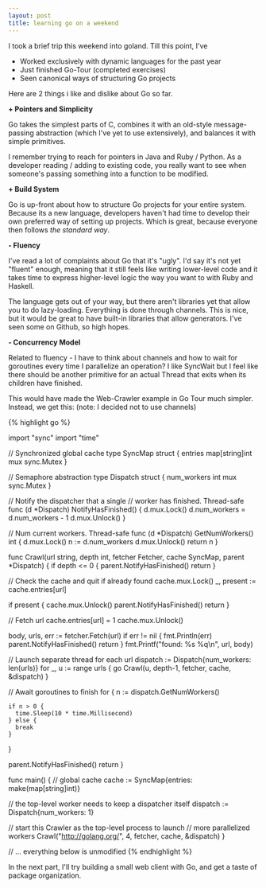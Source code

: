 ```yaml
---
layout: post
title: learning go on a weekend
---
```


I took a brief trip this weekend into goland. Till this point, I've

<ul>
  <li>Worked exclusively with dynamic languages for the past year</li>
  <li>Just finished Go-Tour (completed exercises)</li>
  <li>Seen canonical ways of structuring Go projects</li>
</ul>

Here are 2 things i like and dislike about Go so far.

**+ Pointers and Simplicity**

Go takes the simplest parts of C, combines it with an old-style message-passing abstraction (which I've yet to use extensively), and balances it with simple primitives.

I remember trying to reach for pointers in Java and Ruby / Python. As a developer reading / adding to existing code, you really want to see when someone's passing something into a function to be modified.

**+ Build System**

Go is up-front about how to structure Go projects for your entire system. Because its a new language, developers haven't had time to develop their own preferred way of setting up projects. Which is great, because everyone then follows *the standard way*.

**- Fluency**

I've read a lot of complaints about Go that it's "ugly". I'd say it's not yet "fluent" enough, meaning that it still feels like writing lower-level code and it takes time to express higher-level logic the way you want to with Ruby and Haskell.

The language gets out of your way, but there aren't libraries yet that allow you to do lazy-loading. Everything is done through channels. This is nice, but it would be great to have built-in libraries that allow generators. I've seen some on Github, so high hopes.

**- Concurrency Model**

Related to fluency - I have to think about channels and how to wait for goroutines every time I parallelize an operation? I like SyncWait but I feel like there should be another primitive for an actual Thread that exits when its children have finished.

This would have made the Web-Crawler example in Go Tour much simpler. Instead, we get this: (note: I decided not to use channels)

{% highlight go %}

import "sync"
import "time"

// Synchronized global cache
type SyncMap struct {
  entries map[string]int
  mux sync.Mutex
}

// Semaphore abstraction
type Dispatch struct {
  num_workers int
  mux sync.Mutex
}

// Notify the dispatcher that a single
// worker has finished. Thread-safe
func (d *Dispatch) NotifyHasFinished() {
  d.mux.Lock()
  d.num_workers = d.num_workers - 1
  d.mux.Unlock()
}

// Num current workers. Thread-safe
func (d *Dispatch) GetNumWorkers() int {
  d.mux.Lock()
  n := d.num_workers
  d.mux.Unlock()
  return n
}

func Crawl(url string, depth int, fetcher Fetcher, cache SyncMap, parent *Dispatch) {
  if depth <= 0 {
    parent.NotifyHasFinished()
    return
  }

  // Check the cache and quit if already found
  cache.mux.Lock()
  _, present := cache.entries[url]

  if present {
    cache.mux.Unlock()
    parent.NotifyHasFinished()
    return
  }

  // Fetch url
  cache.entries[url] = 1
  cache.mux.Unlock()

  body, urls, err := fetcher.Fetch(url)
  if err != nil {
    fmt.Println(err)
    parent.NotifyHasFinished()
    return
  }
  fmt.Printf("found: %s %q\n", url, body)

  // Launch separate thread for each url
  dispatch := Dispatch{num_workers: len(urls)}
  for _, u := range urls {
    go Crawl(u, depth-1, fetcher, cache, &dispatch)
  }

  // Await goroutines to finish
  for {
    n := dispatch.GetNumWorkers()

    if n > 0 {
      time.Sleep(10 * time.Millisecond)
    } else {
      break
    }
  }

  parent.NotifyHasFinished()
  return
}

func main() {
  // global cache
  cache := SyncMap{entries: make(map[string]int)}

  // the top-level worker needs to keep a dispatcher itself
  dispatch := Dispatch{num_workers: 1}

  // start this Crawler as the top-level process to launch
  // more parallelized workers
  Crawl("http://golang.org/", 4, fetcher, cache, &dispatch)
}

// ... everything below is unmodified
{% endhighlight %}

In the next part, I'll try building a small web client with Go, and get a taste of package organization.
